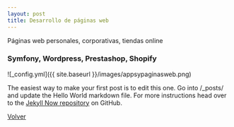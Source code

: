 ```yaml
---
layout: post
title: Desarrollo de páginas web
---
```


Páginas web personales, corporativas, tiendas online

### Symfony, Wordpress, Prestashop, Shopify 

![_config.yml]({{ site.baseurl }}/images/appsypaginasweb.png)

The easiest way to make your first post is to edit this one. Go into /_posts/ and update the Hello World markdown file. For more instructions head over to the [Jekyll Now repository](https://github.com/barryclark/jekyll-now) on GitHub.

[Volver](https://lucian2003.github.io/)
